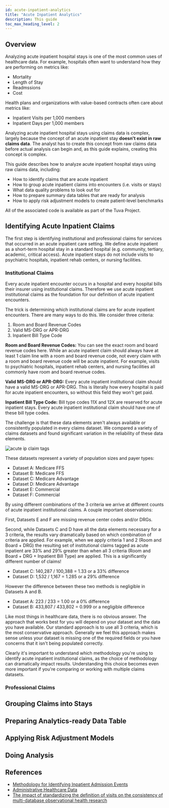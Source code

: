 ```yaml
---
id: acute-inpatient-analytics
title: "Acute Inpatient Analytics"
description: This guide
toc_max_heading_level: 2
---
```


## Overview

Analyzing acute inpatient hospital stays is one of the most common uses of healthcare data.  For example, hospitals often want to understand how they are performing on metrics like:

- Mortality
- Length of Stay
- Readmssions
- Cost

Health plans and organizations with value-based contracts often care about metrics like:

- Inpatient Visits per 1,000 members
- Inpatient Days per 1,000 members

Analyzing acute inpatient hospital stays using claims data is complex, largely because the concept of an acute inpatient stay **doesn't exist in raw claims data**.  The analyst has to create this concept from raw claims data before actual analysis can begin and, as this guide explains, creating this concept is complex.

This guide describes how to analyze acute inpatient hospital stays using raw claims data, including:

- How to identify claims that are acute inpatient
- How to group acute inpatient claims into encounters (i.e. visits or stays)
- What data quality problems to look out for
- How to prepare summary data tables that are ready for analysis
- How to apply risk adjustment models to create patient-level benchmarks

All of the associated code is available as part of the Tuva Project.

## Identifying Acute Inpatient Claims

The first step is identifying institutional and professional claims for services that occurred in an acute inpatient care setting.  We define acute inpatient as a short-term hospital stay in a standard hospital (e.g. community, tertiary, academic, critical access).  Acute inpatient stays do not include visits to psychiatric hospitals, inpatient rehab centers, or nursing facilities.

### Institutional Claims

Every acute inpatient encounter occurs in a hospital and every hospital bills their insurer using institutional claims.  Therefore we use acute inpatient institutional claims as the foundation for our definition of acute inpatient encounters.

The trick is determining which institutional claims are for acute inpatient encounters.  There are many ways to do this.  We consider three criteria:

1. Room and Board Revenue Codes
2. Valid MS-DRG or APR-DRG
3. Inpatient Bill Type Code

**Room and Board Revenue Codes:** You can see the exact room and board revenue codes here.  While an acute inpatient claim should always have at least 1 claim line with a room and board revenue code, not every claim with a room and board revenue code will be acute inpatient.  For example, visits to psychiatric hospitals, inpatient rehab centers, and nursing facilities all commonly have room and board revenue codes.

**Valid MS-DRG or APR-DRG:** Every acute inpatient institutional claim should have a valid MS-DRG or APR-DRG.  This is literally how every hospital is paid for acute inpatient encounters, so without this field they won't get paid.  

**Inpatient Bill Type Code:** Bill type codes 11X and 12X are reserved for acute inpatient stays.  Every acute inpatient institutional claim should have one of these bill type codes.

The challenge is that these data elements aren't always available or consistently populated in every claims dataset.  We compared a variety of claims datasets and found significant variation in the reliability of these data elements.  

![acute ip claim tags](/img/acute_ip_inst_claim_tags.png)

These datasets represent a variety of population sizes and payer types:

- Dataset A: Medicare FFS
- Dataset B: Medicare FFS
- Dataset C: Medicare Advantage
- Dataset D: Medicare Advantage
- Dataset E: Commercial
- Dataset F: Commercial

By using different combinations of the 3 criteria we arrive at different counts of acute inpatient institutional claims.  A couple important observations:

First, Datasets E and F are missing revenue center codes and/or DRGs.  

Second, while Datasets C and D have all the data elements necessary for a 3 criteria, the results vary dramatically based on which combination of criteria are applied.  For example, when we apply criteria 1 and 2 (Room and Board + DRG) the resulting set of institutional claims tagged as acute inpatient are 33% and 29% greater than when all 3 criteria (Room and Board + DRG + Inpatient Bill Type) are applied.  This is a significantly different number of claims!

- Dataset C: 140,287 / 100,388 = 1.33 or a 33% difference
- Dataset D: 1,532 / 1,167 = 1.285 or a 29% difference

However the difference between these two methods is negligible in Datasets A and B.

- Dataset A: 223 / 233 = 1.00 or a 0% difference
- Dataset B: 433,807 / 433,802 = 0.999 or a negligible difference

Like most things in healthcare data, there is no obvious answer.  The approach that works best for you will depend on your dataset and the data you have available.  Our standard approach is to use all 3 criteria, which is the most conservative approach.  Generally we feel this approach makes sense unless your dataset is missing one of the required fields or you have concerns that it isn't being populated correctly.

Clearly it's important to understand which methodology you're using to identify acute inpatient institutional claims, as the choice of methodology can dramatically impact results.  Understanding this choice becomes even more important if you're comparing or working with multiple claims datasets.

### Professional Claims

## Grouping Claims into Stays

## Preparing Analytics-ready Data Table

## Applying Risk Adjustment Models

## Doing Analysis

## References

- [Methodology for Identifying Inpatient Admission Events](https://medinsight.com/healthcare-data-analytics-resources/blog/methodology-for-identifying-inpatient-admission-events/)
- [Administrative Healthcare Data](https://www.amazon.com/Administrative-Healthcare-Data-Content-Application/dp/1612908861)
- [The impact of standardizing the definition of visits on the consistency of multi-database observational health research](https://bmcmedresmethodol.biomedcentral.com/articles/10.1186/s12874-015-0001-6)